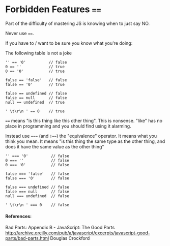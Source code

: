 # Forbidden Features `==`

Part of the difficulty of mastering JS is knowing when to just say NO.

Never use `==`. 

If you have to / want to be sure you know what you're doing:

The following table is not a joke

```JS
'' == '0'          // false
0 == ''            // true
0 == '0'           // true

false == 'false'   // false
false == '0'       // true

false == undefined // false
false == null      // false
null == undefined  // true

' \t\r\n ' == 0    // true
```

`==` means "is this thing like this other thing". 
This is nonsense. "like" has no place in programming and you should find using it alarming. 

Instead use `===` (and `!==`) the "equivalence" operator. It means what you think you mean. 
It means "is this thing the same type as the other thing, and does it have the same value as the other thing"

```JS
'' === '0'          // false
0 === ''            // false
0 === '0'           // false

false === 'false'   // false
false === '0'       // false

false === undefined // false
false === null      // false
null === undefined  // false

' \t\r\n ' === 0    // false
```

#### References:

Bad Parts: Appendix B - JavaScript: The Good Parts
http://archive.oreilly.com/pub/a/javascript/excerpts/javascript-good-parts/bad-parts.html
Douglas Crockford
